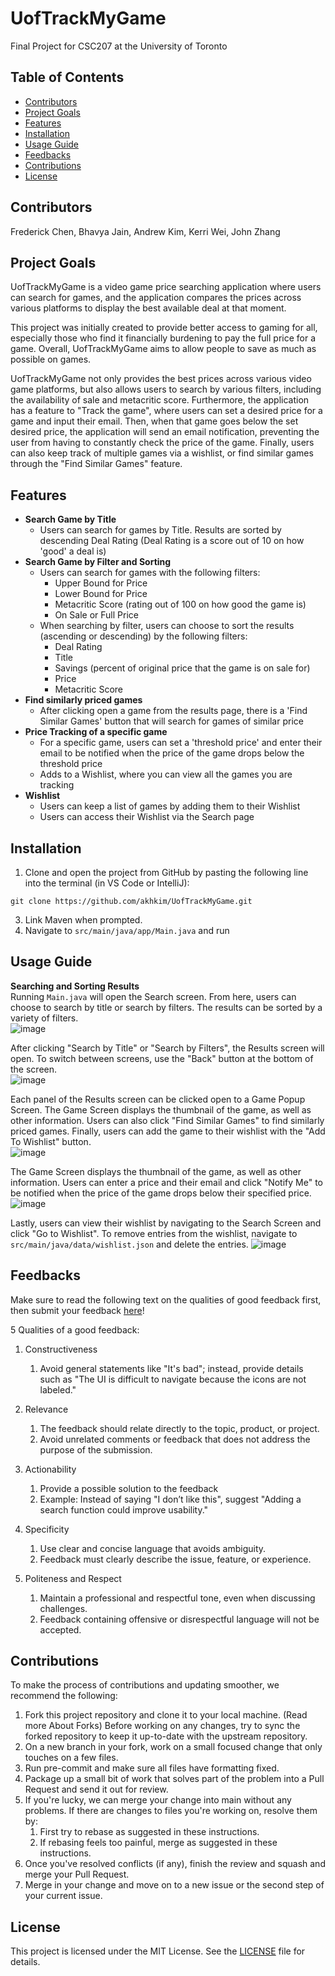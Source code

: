 # UofTrackMyGame
Final Project for CSC207 at the University of Toronto

## Table of Contents

- [Contributors](#contributors)
- [Project Goals](#project-goals)
- [Features](#features)
- [Installation](#installation)
- [Usage Guide](#usage-guide)
- [Feedbacks](#feedbacks)
- [Contributions](#contributions)
- [License](#license)


## Contributors
Frederick Chen, Bhavya Jain, Andrew Kim, Kerri Wei, John Zhang


## Project Goals
UofTrackMyGame is a video game price searching application where users can search for games, and the application 
compares the prices across various platforms to display the best available deal at that moment.

This project was initially created to provide better access to gaming for all, especially those who find it financially
burdening to pay the full price for a game. Overall, UofTrackMyGame aims to allow people to 
save as much as possible on games. 

UofTrackMyGame not only provides the best prices across various video game platforms, but also allows users to search by
various filters, including the availability of sale and metacritic score. Furthermore, the application has a feature to 
"Track the game", where users can set a desired price for a game and input their email. Then, when that game goes below 
the set desired price, the application will send an email notification, preventing the user from having to constantly 
check the price of the game. Finally, users can also keep track of multiple games via a wishlist, or find similar games 
through the "Find Similar Games" feature.

## Features
- <b>Search Game by Title</b> 
  - Users can search for games by Title. Results are sorted by descending Deal Rating (Deal Rating is a score out of 10
  on how 'good' a deal is) 
- <b>Search Game by Filter and Sorting </b>
  - Users can search for games with the following filters:
    - Upper Bound for Price
    - Lower Bound for Price
    - Metacritic Score (rating out of 100 on how good the game is)
    - On Sale or Full Price
  - When searching by filter, users can choose to sort the results (ascending or descending) by the following filters:
    - Deal Rating 
    - Title 
    - Savings (percent of original price that the game is on sale for)
    - Price
    - Metacritic Score
- <b>Find similarly priced games</b>
  - After clicking open a game from the results page, there is a 'Find Similar Games' button that will search for 
    games of similar price 
- <b>Price Tracking of a specific game</b>
  - For a specific game, users can set a 'threshold price' and enter their email to be notified when the price of the 
    game drops below the threshold price
  - Adds to a Wishlist, where you can view all the games you are tracking
- <b>Wishlist</b>
  - Users can keep a list of games by adding them to their Wishlist
  - Users can access their Wishlist via the Search page

## Installation
1. Clone and open the project from GitHub by pasting the following line into the terminal (in VS Code or IntelliJ):
```text
git clone https://github.com/akhkim/UofTrackMyGame.git
```
3. Link Maven when prompted.
4. Navigate to ```src/main/java/app/Main.java``` and run

## Usage Guide
<b>Searching and Sorting Results</b>  
Running ```Main.java``` will open the Search screen. From here, users can choose to search by title or search by
filters. The results can be sorted by a variety of filters.  
![image](https://github.com/user-attachments/assets/e7fce931-a23d-41e8-8641-648f3b16f443)  

After clicking "Search by Title" or "Search by Filters", the Results screen will open. To switch between screens,
use the "Back" button at the bottom of the screen.  
![image](https://github.com/user-attachments/assets/d0989797-14f5-4891-acfc-3adea27ca7ae)  

Each panel of the Results screen can be clicked open to a Game Popup Screen.  The Game Screen displays the
thumbnail of the game, as well as other information. Users can also click "Find Similar Games" to find similarly
priced games. Finally, users can add the game to their wishlist with the "Add To Wishlist" button.  
![image](https://github.com/user-attachments/assets/b0db4559-a46c-49f0-9b4e-119ddfe84b37)  

The Game Screen displays the thumbnail of the game, as well as other information. Users can enter a price and their
email and click "Notify Me" to be notified when the price of the game drops below their specified price.
![image](https://github.com/user-attachments/assets/63c362eb-81da-4d94-b45d-4550c39da3ff)  

Lastly, users can view their wishlist by navigating to the Search Screen and click "Go to Wishlist". To remove
entries from the wishlist, navigate to ```src/main/java/data/wishlist.json``` and delete the entries. 
![image](https://github.com/user-attachments/assets/b90a0559-e74d-4368-8f86-ee6979e0a415)  



## Feedbacks
Make sure to read the following text on the qualities of good feedback first, then submit your feedback [here](https://forms.gle/hCCgtfJsUAzHo5sq5)!

5 Qualities of a good feedback:

1. Constructiveness
    1. Avoid general statements like "It's bad"; instead, provide details such as "The UI is difficult to navigate because the icons are not labeled."

2. Relevance
    1. The feedback should relate directly to the topic, product, or project.
    2. Avoid unrelated comments or feedback that does not address the purpose of the submission.

3. Actionability
    1. Provide a possible solution to the feedback
    2. Example: Instead of saying "I don’t like this", suggest "Adding a search function could improve usability."

4. Specificity
    1. Use clear and concise language that avoids ambiguity.
    2. Feedback must clearly describe the issue, feature, or experience.

5. Politeness and Respect
    1. Maintain a professional and respectful tone, even when discussing challenges.
    2. Feedback containing offensive or disrespectful language will not be accepted.

## Contributions
To make the process of contributions and updating smoother, we recommend the following:

1. Fork this project repository and clone it to your local machine. (Read more About Forks)
Before working on any changes, try to sync the forked repository to keep it up-to-date with the upstream repository.
2. On a new branch in your fork, work on a small focused change that only touches on a few files.
3. Run pre-commit and make sure all files have formatting fixed.
4. Package up a small bit of work that solves part of the problem into a Pull Request and send it out for review.
5. If you're lucky, we can merge your change into main without any problems. If there are changes to files you're working on, resolve them by:
    1. First try to rebase as suggested in these instructions.
    2. If rebasing feels too painful, merge as suggested in these instructions.
8. Once you've resolved conflicts (if any), finish the review and squash and merge your Pull Request.
9. Merge in your change and move on to a new issue or the second step of your current issue.

## License
This project is licensed under the MIT License. See the [LICENSE](./LICENSE) file for details.
